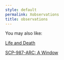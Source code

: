 ```yaml
---
style: default
permalink: Xobservations
title: observations
---
```

You may also like:

[Life and Death](http://scp-wiki.net/life-and-death)

[SCP-987-ARC: A Window](http://scp-wiki.net/scp-987-arc)
